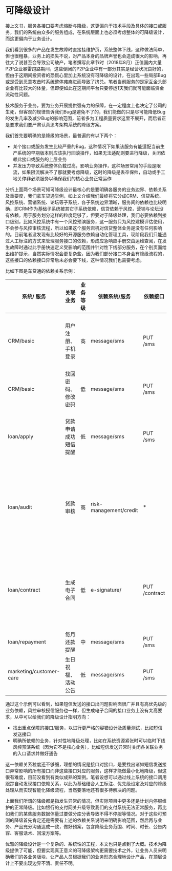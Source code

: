 # 可降级设计

接上文书，服务各接口要考虑熔断与降级，这更偏向于技术手段及具体的接口或服务，我们的系统由众多的服务组成，在系统层面上也必须考虑整体的可降级设计，而这更偏向于业务设计。

我们看到很多的产品在发生故障时直接挂维护页，系统整体下线，这种做法简单，但也很粗暴，业务上的损失不说，对产品本身的品牌声誉也会造成很大的影响，再往大了说甚至会导致公司破产，笔者撰写此章节时（2018年8月）正值国内大量P2P企业暴雷跑路期间，这些倒闭的P2P企业中有一部分其实是经营状况良好的，但由于这期间投资者的恐慌心里加上系统没有可降级的设计，在出现一些局部Bug或是受到恶意攻击时系统整体瘫痪进而导致了挤兑。笔者当前服务的是家互金头部企业有比较大的体量，但即便如此在这期间平台只要停运1天我们就可能面临资金流动性问题。

技术服务于业务，要为业务开展提供强有力的保障，在一定程度上也决定了公司的生死，但客观的规律告诉我们Bug是避免不了的，我们能做的只是尽可能降低Bug的发生几率及减少Bug的影响范围，前者多为工程质量要求这里不展开，而后者正是要求我们要严肃认真思考架构系统的降级方案。

我们首先要明确的是降级的场景，最普遍的有以下两个：

* 某个接口或服务发生比较严重的Bug，这种情况下如果该服务有能适配当前生产系统的早期版本则应该执行回滚操作，如果无法适配则要进行降级，关闭依赖此接口或服务的上层业务
* 并发压力导致系统整体负载过高，影响业务操作，这种场景常用的手段是限流，如果限流解决不了那就要考虑降级，这时的降级是丢卒保帅，自动或手工地关停非必须服务以确保我们的核心业务正常运作

分析上面两个场景可知可降级设计最核心的是要明确各服务的业务边界、依赖关系及重要度，我们拿车贷通举例，如上文介绍我们最终将它分成CRM、信贷系统、风控系统、营销系统、论坛等子系统，各子系统边界清晰，服务间的依赖也比较明确，即CRM作为基础子系统被其它子系统依赖，信贷依赖于风控，营销与论坛没有依赖。用于服务划分这样的粒度足够了，但要对于降级处理，我们必要依赖到接口级别，比如风控系统中有一个风控预演服务，这一服务只为风控建模评估使用，不会参与风控审核流程，所以如果这个服务宕机对信贷整体业务是没有任何影响的。目前笔者没发现有比较好的开源服务依赖自动化管理工具，现阶段我们只能通过人工标注的方式来管理服务接口的依赖，形成应急响应手册交由运维查阅，在发生故障时通过此手册快速定义受影响的范围并针对性下线部分服务，在个别页面给出维护提示，当然实际情况会更复杂些，因为我们部分接口本身会有降级流程的，这些接口的依赖接口异常后未必会要下线，这种情况我们也需要考虑。

比如下图是车贷通的依赖关系示例：

| 系统/ 服务 | 关联业务 | 业务等级 | 依赖系统/服务 | 依赖接口 | 备注 |
| ---- | ----- | --- | ---- | ---- | ----- |
| CRM/basic | 用户注册、手机登录 | 高 | message/sms | PUT /sms | 注册、登录是关键业务流程 |
| CRM/basic | 找回密码、修改密码 | 低 | message/sms | PUT /sms | |
| loan/apply | 贷款申请成功短信提醒 | 低 | message/sms | PUT /sms | APP自带提醒，短信为辅助 |
| loan/audit | 贷款审核 | 高 | risk-management/credit | * | 贷款审核依赖风控系统审核授信服务的所有接口 |
| loan/contract | 生成电子合同 | 低 | e-signature/ | PUT /contract | 电子合同很重要，但业务上允许异步、后补 |
| loan/repayment | 每月还款提醒 | 中 | message/sms | PUT /sms |  |
| marketing/customer-care | 生日祝福、活动公告 | 低 | message/sms | PUT /sms |  |

通过这个示例可以看到，如果短信发送的接口出问题影响面很广并且有高优先级的业务依赖，风控审核授信服务也一样，但生成电子合同的接口业务上没有太高要求，从中可以给我们的降级设计指明方向：

* 找出重点保障的接口/服务，以进行更严格的容错设计及质量测试，比如短信发送接口
* 明确所依赖的业务，针对性地降级处理，比如在系统资源紧张时可以临时下线风控预演系统（因为它不是核心业务），比如短信发送异常时关闭各关联业务的入口请求并做好通告

这一依赖关系粒度还不够细，理想的情况是接口对接口，是要找出诸如短信发送接口异常影响的所有接口而非这些接口对应的服务，这样才能做最小化地降级，但这很有难度，目前没看到有类似成熟的案例。笔者设想可以通过线上系统的接口调用跟踪自动发现接口依赖关系，以此为基础结合人工标注、优先级设定及对应的降级处理从而实现智能化降级流程，当然要落地还有很多待解决的问题。

上面我们所谓的降级都是指发生异常的情况，但实际项目中更多还是计划内停服维护的正常降级。比如银行的支付网关升级导致我们的支付系统无法正常服务，再比如我们的某些服务数据体量过要做分库分表导致不得不停服等情况。对于这些可预测的降级首先肯定还是需要有上述的依赖关系说明来明确影响范围，然后再与业务、产品充分沟通达成一致，做好预案，包含降级业务范围、时间、时长、公告内容、客服话术、回滚方案等。

优雅的降级设计是一个复杂的、系统性的工程，本文也只是点到了大概。技术为降级提供了可能，但要实现真正意义的可降级架构更需要技术之外，让业务人员来明确我们的各业务版块、让产品人员根据我们的业务形态合理地设计产品，在顶层设计上不要出现边界不清、责任不明。















